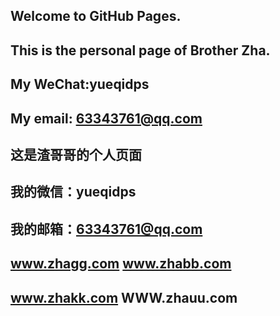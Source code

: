 ##   Welcome to GitHub Pages.

##   This is the personal page of Brother Zha. 
##   My WeChat:yueqidps
##   My email: 63343761@qq.com
##   这是渣哥哥的个人页面
##   我的微信：yueqidps
##   我的邮箱：63343761@qq.com 

##   www.zhagg.com          www.zhabb.com
##   www.zhakk.com          WWW.zhauu.com
